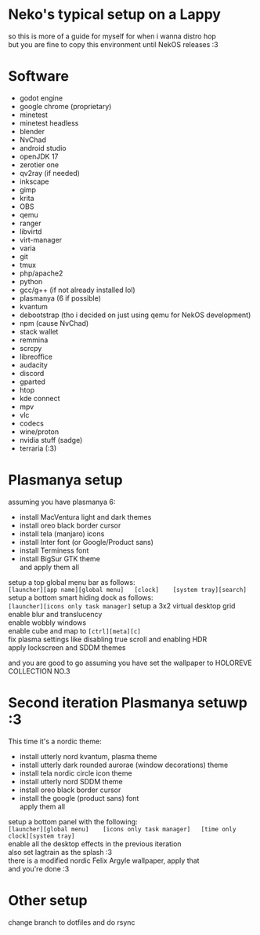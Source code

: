# Neko's typical setup on a Lappy  
so this is more of a guide for myself for when i wanna distro hop  
but you are fine to copy this environment until NekOS releases :3  

# Software  
- godot engine  
- google chrome (proprietary)  
- minetest  
- minetest headless  
- blender  
- NvChad  
- android studio  
- openJDK 17  
- zerotier one  
- qv2ray (if needed)  
- inkscape  
- gimp  
- krita  
- OBS  
- qemu  
- ranger  
- libvirtd  
- virt-manager  
- varia  
- git  
- tmux  
- php/apache2  
- python  
- gcc/g++ (if not already installed lol)  
- plasmanya (6 if possible)  
- kvantum  
- debootstrap (tho i decided on just using qemu for NekOS development)  
- npm (cause NvChad)  
- stack wallet  
- remmina  
- scrcpy  
- libreoffice  
- audacity  
- discord  
- gparted  
- htop  
- kde connect  
- mpv  
- vlc  
- codecs
- wine/proton  
- nvidia stuff (sadge)  
- terraria (:3)  

# Plasmanya setup  
assuming you have plasmanya 6:  
- install MacVentura light and dark themes  
- install oreo black border cursor  
- install tela (manjaro) icons  
- install Inter font (or Google/Product sans)  
- install Terminess font  
- install BigSur GTK theme  
and apply them all  
  
setup a top global menu bar as follows:  
`[launcher][app name][global menu]   [clock]    [system tray][search]`  
setup a bottom smart hiding dock as follows:  
`[launcher][icons only task manager]` 
setup a 3x2 virtual desktop grid  
enable blur and translucency  
enable wobbly windows  
enable cube and map to `[ctrl][meta][c]`  
fix plasma settings like disabling true scroll and enabling HDR  
apply lockscreen and SDDM themes  
  
and you are good to go assuming you have set the wallpaper to HOLOREVE COLLECTION NO.3  

# Second iteration Plasmanya setuwp :3  
This time it's a nordic theme:
- install utterly nord kvantum, plasma theme  
- install utterly dark rounded aurorae (window decorations) theme  
- install tela nordic circle icon theme  
- install utterly nord SDDM theme
- install oreo black border cursor  
- install the google (product sans) font  
apply them all  
  
setup a bottom panel with the following:  
`[launcher][global menu] 	[icons only task manager] 	[time only clock][system tray]`  
enable all the desktop effects in the previous iteration  
also set lagtrain as the splash :3  
there is a modified nordic Felix Argyle wallpaper, apply that  
and you're done :3  

# Other setup  
change branch to dotfiles and do rsync  
